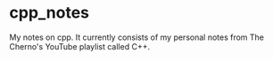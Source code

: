 # cpp_notes
My notes on cpp. It currently consists of my personal notes from The Cherno's YouTube playlist called C++.
